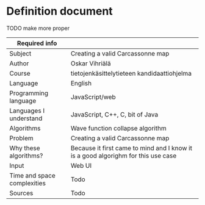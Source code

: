 # Definition document

TODO make more proper

| Required info               |                                                                                   |
| --------------------------- | --------------------------------------------------------------------------------- |
| Subject                     | Creating a valid Carcassonne map                                                  |
| Author                      | Oskar Vihriälä                                                                    |
| Course                      | tietojenkäsittelytieteen kandidaattiohjelma                                       |
| Language                    | English                                                                           |
| Programming language        | JavaScript/web                                                                    |
| Languages I understand      | JavaScript, C++, C, bit of Java                                                   |
| Algorithms                  | Wave function collapse algorithm                                                  |
| Problem                     | Creating a valid Carcassonne map                                                  |
| Why these algorithms?       | Because it first came to mind and I know it is a good algorighm for this use case |
| Input                       | Web UI                                                                            |
| Time and space complexities | Todo                                                                              |
| Sources                     | Todo                                                                              |
